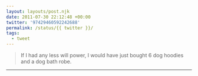 ```yaml
---
layout: layouts/post.njk
date: 2011-07-30 22:12:48 +00:00
twitter: '97429460592242688'
permalink: /status/{{ twitter }}/
tags: 
  - tweet
---
```


> If I had any less will power, I would have just bought 6 dog hoodies and a dog bath robe.

---
